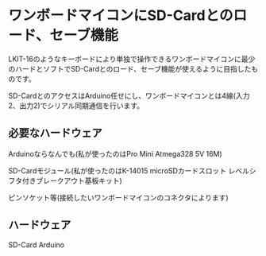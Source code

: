 # ワンボードマイコンにSD-Cardとのロード、セーブ機能

LKIT-16のようなキーボードにより単独で操作できるワンボードマイコンに最少のハードとソフトでSD-Cardとのロード、セーブ機能が使えるように目指したものです。

SD-CardとのアクセスはArduino任せにし、ワンボードマイコンとは4線(入力2、出力2)でシリアル同期通信を行います。


## 必要なハードウェア

 Arduinoならなんでも(私が使ったのはPro Mini Atmega328 5V 16M)
 
 SD-Cardモジュール(私が使ったのはK-14015 microSDカードスロット レベルシフタ付きブレークアウト基板キット)
 
 ピンソケット等(接続したいワンボードマイコンのコネクタによります)
 
## ハードウェア

 SD-Card      Arduino
 